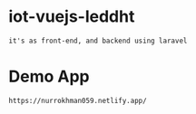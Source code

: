 # iot-vuejs-leddht
    it's as front-end, and backend using laravel

# Demo App
    https://nurrokhman059.netlify.app/

